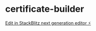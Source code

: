 # certificate-builder

[Edit in StackBlitz next generation editor ⚡️](https://stackblitz.com/~/github.com/ltmoerdani/certificate-builder)